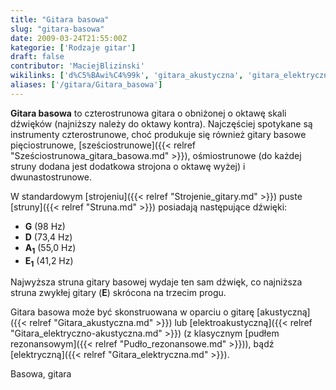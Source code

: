 ```yaml
---
title: "Gitara basowa"
slug: "gitara-basowa"
date: 2009-03-24T21:55:00Z
kategorie: ['Rodzaje gitar']
draft: false
contributor: 'MaciejBlizinski'
wikilinks: ['d%C5%BAwi%C4%99k', 'gitara_akustyczna', 'gitara_elektryczna', 'gitara_elektryczno-akustyczna', 'oktawa', 'pud%C5%82o_rezonansowe', 'strojenie_gitary', 'struny', 'sze%C5%9Bciostrunowa_gitara_basowa']
aliases: ['/gitara/Gitara_basowa']
---
```

**Gitara basowa** to czterostrunowa gitara o obniżonej o
oktawę<!-- link nie odnosił się do niczego: 'Gitara basowa' (PosixPath('Gitara_basowa.md')) links to 'oktawa' (PosixPath('/invalid/path')) and that does not exist --> skali dźwięków (najniższy należy do oktawy
kontra). Najczęściej spotykane są instrumenty czterostrunowe, choć
produkuje się również gitary basowe pięciostrunowe,
[sześciostrunowe]({{< relref "Sześciostrunowa_gitara_basowa.md" >}}),
ośmiostrunowe (do każdej struny dodana jest dodatkowa strojona o oktawę
wyżej) i dwunastostrunowe.

W standardowym [strojeniu]({{< relref "Strojenie_gitary.md" >}}) puste
[struny]({{< relref "Struna.md" >}}) posiadają następujące
dźwięki<!-- link nie odnosił się do niczego: 'Gitara basowa' (PosixPath('Gitara_basowa.md')) links to 'dźwięk' (PosixPath('/invalid/path')) and that does not exist -->:

  - **G** (98 Hz)
  - **D** (73,4 Hz)
  - **A<sub>1</sub>** (55,0 Hz)
  - **E<sub>1</sub>** (41,2 Hz)

Najwyższa struna gitary basowej wydaje ten sam dźwięk, co najniższa
struna zwykłej gitary (**E**) skrócona na trzecim progu.

Gitara basowa może być skonstruowana w oparciu o gitarę
[akustyczną]({{< relref "Gitara_akustyczna.md" >}}) lub
[elektroakustyczną]({{< relref "Gitara_elektryczno-akustyczna.md" >}}) (z
klasycznym [pudłem rezonansowym]({{< relref "Pudło_rezonansowe.md" >}})), bądź
[elektryczną]({{< relref "Gitara_elektryczna.md" >}}).

Basowa, gitara<!-- link nie odnosił się do niczego: 'Gitara basowa' (PosixPath('Gitara_basowa.md')) links to 'kategoria:rodzaje_gitar' (PosixPath('/invalid/path')) and that does not exist -->
